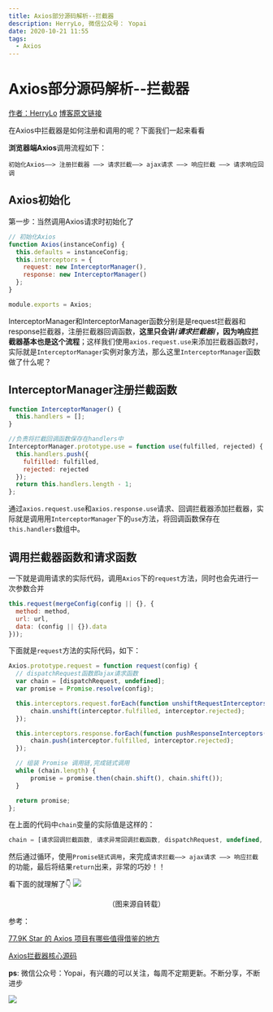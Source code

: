 ```yaml
---
title: Axios部分源码解析--拦截器
description: HerryLo, 微信公众号： Yopai
date: 2020-10-21 11:55
tags: 
  - Axios
---
```

# Axios部分源码解析--拦截器

[作者：HerryLo](https://github.com/HerryLo)
[博客原文链接](https://github.com/AttemptWeb/Record/issues/26)

在Axios中拦截器是如何注册和调用的呢？下面我们一起来看看

**浏览器端Axios**调用流程如下：

```
初始化Axios——> 注册拦截器 ——> 请求拦截——> ajax请求 ——> 响应拦截 ——> 请求响应回调
```

## Axios初始化

第一步：当然调用Axios请求时初始化了

```javascript
// 初始化Axios
function Axios(instanceConfig) {
  this.defaults = instanceConfig;
  this.interceptors = {
    request: new InterceptorManager(),
    response: new InterceptorManager()
  };
}

module.exports = Axios;
```
InterceptorManager和InterceptorManager函数分别是是request拦截器和response拦截器，注册拦截器回调函数，**这里只会讲/*请求拦截器*/，因为响应拦截器基本也是这个流程**；这样我们使用`axios.request.use`来添加拦截器函数时，实际就是`InterceptorManager`实例对象方法，那么这里`InterceptorManager`函数做了什么呢？

## InterceptorManager注册拦截函数

```javascript
function InterceptorManager() {
  this.handlers = [];
}

//负责将拦截回调函数保存在handlers中
InterceptorManager.prototype.use = function use(fulfilled, rejected) {
  this.handlers.push({
    fulfilled: fulfilled,
    rejected: rejected
  });
  return this.handlers.length - 1;
};
```
通过`axios.request.use`和`axios.response.use`请求、回调拦截器添加拦截器，实际就是调用用`InterceptorManager`下的`use`方法，将回调函数保存在`this.handlers`数组中。

## 调用拦截器函数和请求函数

一下就是调用请求的实际代码，调用`Axios`下的`request`方法，同时也会先进行一次参数合并
```javascript
this.request(mergeConfig(config || {}, {
  method: method,
  url: url,
  data: (config || {}).data
}));
```

下面就是`request`方法的实际代码，如下：
```javascript
Axios.prototype.request = function request(config) {
  // dispatchRequest函数即ajax请求函数
  var chain = [dispatchRequest, undefined];
  var promise = Promise.resolve(config);

  this.interceptors.request.forEach(function unshiftRequestInterceptors(interceptor) {
      chain.unshift(interceptor.fulfilled, interceptor.rejected);
  });

  this.interceptors.response.forEach(function pushResponseInterceptors(interceptor) {
      chain.push(interceptor.fulfilled, interceptor.rejected);
  });

  // 组装 Promise 调用链,完成链式调用
  while (chain.length) {
      promise = promise.then(chain.shift(), chain.shift());
  }

  return promise;
};
```
在上面的代码中`chain`变量的实际值是这样的：
```javascript
chain = [请求回调拦截函数, 请求异常回调拦截函数, dispatchRequest, undefined, 响应回调拦截函数, 响应异常回调拦截函数 ]
```
然后通过循环，使用`Promise链式调用`，来完成`请求拦截——> ajax请求 ——> 响应拦截`的功能，最后将结果`return`出来，非常的巧妙！！

看下面的就理解了👇
![](https://p3-juejin.byteimg.com/tos-cn-i-k3u1fbpfcp/12cbfa5ce9aa4983b80a039eb5e5d83b~tplv-k3u1fbpfcp-zoom-1.image)
<center>（图来源自转载）</center>

参考：

[77.9K Star 的 Axios 项目有哪些值得借鉴的地方](https://juejin.im/post/6885471967714115597#heading-3)

[Axios拦截器核心源码](https://github.com/axios/axios/blob/master/lib/core/Axios.js#L27)

**ps**: 微信公众号：Yopai，有兴趣的可以关注，每周不定期更新。不断分享，不断进步

![](/webChat1.png)

